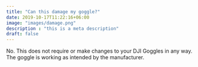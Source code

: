 ```yaml
---
title: "Can this damage my goggle?"
date: 2019-10-17T11:22:16+06:00
image: "images/damage.png"
description : "this is a meta description"
draft: false
---
```



No. This does not require or make changes to your DJI Goggles in any way. The goggle is working as intended by the manufacturer.